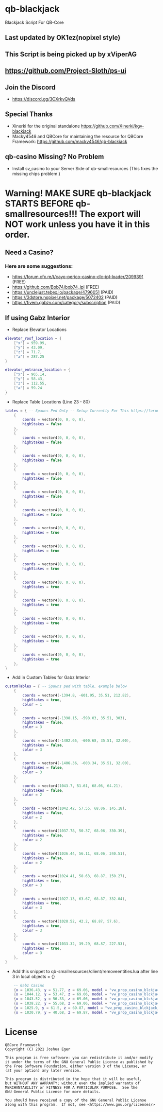 # qb-blackjack
Blackjack Script For QB-Core

## Last updated by OK1ez(nopixel style)


## This Script is being picked up by xViperAG

## https://github.com/Project-Sloth/ps-ui

## Join the Discord

* https://discord.gg/3CXrkvQVds

## Special Thanks

* Xinerki for the original standalone https://github.com/Xinerki/kgv-blackjack
* Macky4546 and QBCore for maintaining the resource for QBCore Framework: https://github.com/macky4546/qb-blackjack

## qb-casino Missing? No Problem

* Install sv_casino to your Server Side of qb-smallresources (This fixes the missing chips problem.)

# Warning! MAKE SURE qb-blackjack STARTS BEFORE qb-smallresources!!! The export will NOT work unless you have it in this order.

## Need a Casino?

### Here are some suggestions:

* https://forum.cfx.re/t/cayo-perico-casino-dlc-ipl-loader/2099391 (FREE)
* https://github.com/Bob74/bob74_ipl (FREE)
* https://unclejust.tebex.io/package/4796051 (PAID)
* https://3dstore.nopixel.net/package/5072402 (PAID)
* https://fivem.gabzv.com/category/subscription (PAID)

## If using Gabz Interior

* Replace Elevator Locations

```lua
elevator_roof_location = {
	["x"] = 959.99,
	["y"] = 43.09,
	["z"] = 71.7,
	["a"] = 287.25
}

elevator_entrance_location = {
	["x"] = 965.14,
	["y"] = 58.43,
	["z"] = 112.55,
	["a"] = 59.24
}
```

* Replace Table Locations (Line 23 - 80)

```lua
tables = { -- Spawns Ped Only -- Setup Currently For This https://forum.cfx.re/t/cayo-perico-casino-dlc-ipl-loader/2099391
	{
		coords = vector4(0, 0, 0, 0),
		highStakes = false
	},
	{
		coords = vector4(0, 0, 0, 0),
		highStakes = false
	},
	{
		coords = vector4(0, 0, 0, 0),
		highStakes = false
	},
	{
		coords = vector4(0, 0, 0, 0),
		highStakes = false
	},
	{
		coords = vector4(0, 0, 0, 0),
		highStakes = false
	},
	{
		coords = vector4(0, 0, 0, 0),
		highStakes = false
	},
	{
		coords = vector4(0, 0, 0, 0),
		highStakes = true
	},
	{
		coords = vector4(0, 0, 0, 0),
		highStakes = true
	},
	{
		coords = vector4(0, 0, 0, 0),
		highStakes = true
	},
	{
		coords = vector4(0, 0, 0, 0),
		highStakes = true
	},
	{
		coords = vector4(0, 0, 0, 0),
		highStakes = true
	},
	{
		coords = vector4(0, 0, 0, 0),
		highStakes = true
	},
	{
		coords = vector4(0, 0, 0, 0),
		highStakes = true
	},
	{
		coords = vector4(0, 0, 0, 0),
		highStakes = true
	},
}
```

* Add in Custom Tables for Gabz Interior

```lua
customTables = { -- Spawns ped with table, example below
	{
		coords = vector4(-1394.8, -601.95, 35.51, 212.82),
		highStakes = true,
		color = 1
	},
	{
		coords = vector4(-1398.15, -598.03, 35.51, 303),
		highStakes = false,
		color = 3
	},
	{
		coords = vector4(-1402.65, -600.68, 35.51, 32.00),
		highStakes = false,
		color = 3
	},
	{
		coords = vector4(-1406.36, -603.34, 35.51, 32.00),
		highStakes = false,
		color = 3
	},
	{
		coords = vector4(1043.7, 51.61, 68.06, 64.21),
		highStakes = false,
		color = 2
	},
	{
		coords = vector4(1042.42, 57.55, 68.06, 145.18),
		highStakes = false,
		color = 2
	},
	{
		coords = vector4(1037.78, 50.37, 68.06, 330.39),
		highStakes = false,
		color = 2
	},
	{
		coords = vector4(1036.44, 56.11, 68.06, 240.51),
		highStakes = false,
		color = 2
	},
	{
		coords = vector4(1024.41, 58.63, 68.87, 150.27),
		highStakes = true,
		color = 3
	},
	{
		coords = vector4(1027.13, 63.67, 68.87, 332.04),
		highStakes = true,
		color = 3
	},
	{
		coords = vector4(1028.52, 42.2, 68.87, 57.6),
		highStakes = true,
		color = 3
	},
	{
		coords = vector4(1033.32, 39.29, 68.87, 227.53),
		highStakes = true,
		color = 3
	},
}
```

* Add this snippet to qb-smallresources/client/removeentities.lua after line 3 in local objects = {}

```lua
    -- Gabz Casino
    {x = 1036.43, y = 51.77, z = 69.06, model = "vw_prop_casino_blckjack_01"},
    {x = 1044.12, y = 53.47, z = 69.06, model = "vw_prop_casino_blckjack_01"}, 
    {x = 1043.52, y = 56.33, z = 69.06, model = "vw_prop_casino_blckjack_01"}, 
    {x = 1038.22, y = 55.68, z = 69.06, model = "vw_prop_casino_blckjack_01"},
    {x = 1025.9, y = 61.5, z = 69.87, model = "vw_prop_casino_blckjack_01b"},
    {x = 1030.79, y = 40.68, z = 69.87, model = "vw_prop_casino_blckjack_01b"},
```

# License

    QBCore Framework
    Copyright (C) 2021 Joshua Eger

    This program is free software: you can redistribute it and/or modify
    it under the terms of the GNU General Public License as published by
    the Free Software Foundation, either version 3 of the License, or
    (at your option) any later version.

    This program is distributed in the hope that it will be useful,
    but WITHOUT ANY WARRANTY; without even the implied warranty of
    MERCHANTABILITY or FITNESS FOR A PARTICULAR PURPOSE.  See the
    GNU General Public License for more details.

    You should have received a copy of the GNU General Public License
    along with this program.  If not, see <https://www.gnu.org/licenses/>
